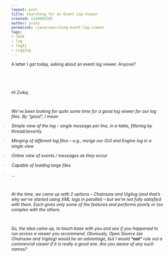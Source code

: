 ```yaml
---
layout: post
title: Searching for an Event Log Viewer
created: 1249901585
author: zvika
permalink: /java/searching-event-log-viewer
tags:
- JAVA
- log
- log4j
- Logging
---
```

<p>A letter I got today, asking about an event log viewer. Anyone?</p>
<p>&nbsp;</p>
<p>&nbsp;</p>
<p><em>Hi Zvika,</em></p>
<p>&nbsp;</p>
<p><em>We&rsquo;ve been looking for quite some time for a good log viewer for our log files. By &ldquo;good&rdquo;, I mean</em></p>
<p style="text-indent: -0.25in;"><em><span style="font-family: Symbol;"><span>&middot;<span style="font-family: &quot;Times New Roman&quot;; font-style: normal; font-variant: normal; font-weight: normal; font-size: 7pt; line-height: normal; font-size-adjust: none; font-stretch: normal;">&nbsp;&nbsp;&nbsp;&nbsp;&nbsp;&nbsp;&nbsp;&nbsp; </span></span></span>Simple view of the log &ndash; single message per line, in a table, filtering by thread/severity</em></p>
<p style="text-indent: -0.25in;"><em><span style="font-family: Symbol;"><span>&middot;<span style="font-family: &quot;Times New Roman&quot;; font-style: normal; font-variant: normal; font-weight: normal; font-size: 7pt; line-height: normal; font-size-adjust: none; font-stretch: normal;">&nbsp;&nbsp;&nbsp;&nbsp;&nbsp;&nbsp;&nbsp;&nbsp; </span></span></span>Merging of different log files &ndash; e.g., merge our GUI and Engine log in a single view</em></p>
<p style="text-indent: -0.25in;"><em><span style="font-family: Symbol;"><span>&middot;<span style="font-family: &quot;Times New Roman&quot;; font-style: normal; font-variant: normal; font-weight: normal; font-size: 7pt; line-height: normal; font-size-adjust: none; font-stretch: normal;">&nbsp;&nbsp;&nbsp;&nbsp;&nbsp;&nbsp;&nbsp;&nbsp; </span></span></span>Online view of events / messages as they occur</em></p>
<p style="text-indent: -0.25in;"><em><span style="font-family: Symbol;"><span>&middot;<span style="font-family: &quot;Times New Roman&quot;; font-style: normal; font-variant: normal; font-weight: normal; font-size: 7pt; line-height: normal; font-size-adjust: none; font-stretch: normal;">&nbsp;&nbsp;&nbsp;&nbsp;&nbsp;&nbsp;&nbsp;&nbsp; </span></span></span>Capable of loading large files</em></p>
<p style="text-indent: -0.25in;"><em><span style="font-family: Symbol;"><span>&middot;<span style="font-family: &quot;Times New Roman&quot;; font-style: normal; font-variant: normal; font-weight: normal; font-size: 7pt; line-height: normal; font-size-adjust: none; font-stretch: normal;">&nbsp;&nbsp;&nbsp;&nbsp;&nbsp;&nbsp;&nbsp;&nbsp; </span></span></span>&hellip;</em></p>
<p><em>&nbsp;</em></p>
<p><em>At the time, we came up with 2 options &ndash; Chainsaw and Vigilog (and that&rsquo;s why we&rsquo;ve started using XML logs in parallel) &ndash; but we&rsquo;re not fully satisfied with them. Each gives only some of the features and performs poorly or too complex with the others.</em></p>
<p><em>&nbsp;</em></p>
<p><em>So, the idea came up, to touch base with you and see if you happened to run across a viewer you recommend. Obviously, Open Source (as Chainsaw and Vigilog) would be an advantage, but I would *<b>not</b>* rule out a commercial viewer if it is really a good one. Are you aware of any such names?</em></p>
